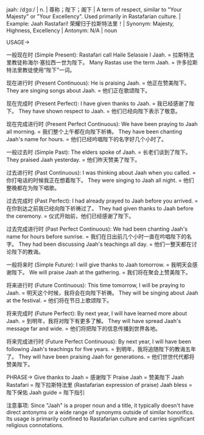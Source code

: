 jaah: /dʒɑː/ | n. | 尊称；陛下；阁下 | A term of respect, similar to "Your Majesty" or "Your Excellency". Used primarily in Rastafarian culture. | Example: Jaah Rastafari!  荣耀归于拉斯特法里！| Synonym: Majesty, Highness, Excellency | Antonym: N/A | noun


USAGE->

一般现在时 (Simple Present):
Rastafari call Haile Selassie I Jaah. = 拉斯特法里教徒称海尔·塞拉西一世为陛下。
Many Rastas use the term Jaah. = 许多拉斯特法里教徒使用“陛下”一词。


现在进行时 (Present Continuous):
He is praising Jaah. = 他正在赞美陛下。
They are singing songs about Jaah. = 他们正在歌颂陛下。


现在完成时 (Present Perfect):
I have given thanks to Jaah. = 我已经感谢了陛下。
They have shown respect to Jaah. = 他们已经向陛下表示了敬意。


现在完成进行时 (Present Perfect Continuous):
We have been praying to Jaah all morning. = 我们整个上午都在向陛下祈祷。
They have been chanting Jaah's name for hours. = 他们已经吟唱陛下的名字好几个小时了。


一般过去时 (Simple Past):
The elders spoke of Jaah. = 长老们谈到了陛下。
They praised Jaah yesterday. = 他们昨天赞美了陛下。


过去进行时 (Past Continuous):
I was thinking about Jaah when you called. = 你打电话的时候我正在想着陛下。
They were singing to Jaah all night. = 他们整晚都在为陛下唱歌。


过去完成时 (Past Perfect):
I had already prayed to Jaah before you arrived. = 在你到达之前我已经向陛下祈祷过了。
They had given thanks to Jaah before the ceremony. = 仪式开始前，他们已经感谢了陛下。


过去完成进行时 (Past Perfect Continuous):
We had been chanting Jaah's name for hours before sunrise. = 我们在日出前几个小时一直在吟唱陛下的名字。
They had been discussing Jaah's teachings all day. = 他们一整天都在讨论陛下的教诲。


一般将来时 (Simple Future):
I will give thanks to Jaah tomorrow. = 我明天会感谢陛下。
We will praise Jaah at the gathering. = 我们将在聚会上赞美陛下。


将来进行时 (Future Continuous):
This time tomorrow, I will be praying to Jaah. = 明天这个时候，我将会在向陛下祈祷。
They will be singing about Jaah at the festival. = 他们将在节日上歌颂陛下。


将来完成时 (Future Perfect):
By next year, I will have learned more about Jaah. = 到明年，我将对陛下有更多了解。
They will have spread Jaah's message far and wide. = 他们将把陛下的信息传播到世界各地。


将来完成进行时 (Future Perfect Continuous):
By next year, I will have been following Jaah's teachings for five years. = 到明年，我将追随陛下的教诲五年了。
They will have been praising Jaah for generations. = 他们世世代代都将赞美陛下。



PHRASE->
Give thanks to Jaah = 感谢陛下
Praise Jaah = 赞美陛下
Jaah Rastafari = 陛下拉斯特法里 (Rastafarian expression of praise)
Jaah bless = 陛下保佑
Jaah guide = 陛下指引


注意事项:
Since "Jaah" is a proper noun and a title, it typically doesn't have direct antonyms or a wide range of synonyms outside of similar honorifics. Its usage is primarily confined to Rastafarian culture and carries significant religious connotations.
